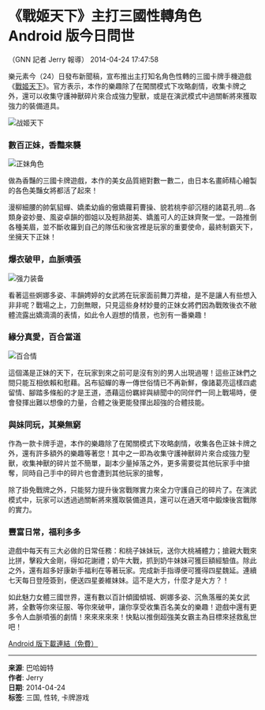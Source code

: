 # 《戰姬天下》主打三國性轉角色 Android 版今日問世

（GNN 記者 Jerry 報導） 2014-04-24 17:47:58

樂元素今（24）日發布新聞稿，宣布推出主打知名角色性轉的三國卡牌手機遊戲《[戰姬天下](http://acg.gamer.com.tw/search.php?encode=utf8&kw=%E6%88%B0%E5%A7%AC%E5%A4%A9%E4%B8%8B)》。官方表示，本作的樂趣除了在闖關模式下攻略劇情，收集卡牌之外，還可以收集守護神獸碎片來合成強力聖獸，或是在演武模式中過關斬將來獲取強力的裝備道具。

![战姬天下](https://p2.bahamut.com.tw/B/2KU/01/0000983501.JPG)

### 數百正妹，香豔來襲

![正妹角色](https://p2.bahamut.com.tw/B/2KU/71/0000983471.JPG)

做為香豔的三國卡牌遊戲，本作的美女品質絕對數一數二，由日本名畫師精心繪製的各色美豔女將都活了起來！

漫柳細腰的帥氣貂蟬、嬌柔幼齒的傲嬌蘿莉曹操、貌若桃李卻沉穩的諸葛孔明…各類身姿妙曼、風姿卓韻的御姐以及輕熟甜美、嬌羞可人的正妹齊聚一堂。一路推倒各種美眉，並不斷收羅到自己的隊伍和後宮裡是玩家的重要使命，最終制霸天下，坐擁天下正妹！

### 爆衣破甲，血脈噴張

![强力装备](https://p2.bahamut.com.tw/B/2KU/75/0000983475.JPG)

看著這些婀娜多姿、丰韻娉婷的女武將在玩家面前舞刀弄槍，是不是讓人有些想入非非呢？戰場之上，刀劍無眼，只見這些身材妙曼的正妹女將們因為戰敗後衣不敝體流露出嬌滴滴的表情，如此令人遐想的情景，也別有一番樂趣！

### 緣分真愛，百合當道

![百合情](https://p2.bahamut.com.tw/B/2KU/77/0000983477.JPG)

這個滿是正妹的天下，在玩家到來之前可是沒有別的男人出現過喔！這些正妹們之間只能互相依賴和慰藉。呂布貂蟬的專一傳世俗情已不再新鮮，像諸葛亮這樣四處留情、腳踏多條船的才是王道，憑藉這份羈絆與緋聞中的同伴們一同上戰場時，便會發揮出難以想像的力量，合體之後更能發揮出超強的合體技能。

### 與妹同玩，其樂無窮

作為一款卡牌手遊，本作的樂趣除了在闖關模式下攻略劇情，收集各色正妹卡牌之外，還有許多額外的樂趣等著您！其中之一即為收集守護神獸碎片來合成強力聖獸，收集神獸的碎片並不簡單，副本少量掉落之外，更多需要從其他玩家手中搶奪，同時自己手中的碎片也會遭到其他玩家的搶奪，

除了掛免戰牌之外，只能努力提升後宮戰隊實力來全力守護自己的碎片了。在演武模式中，玩家可以透過過關斬將來獲取裝備道具，還可以在通天塔中鍛煉後宮戰隊的實力。

### 豐富日常，福利多多

遊戲中每天有三大必做的日常任務：和桃子妹妹玩，送你大桃補體力；搶親大戰來比拼，擊殺大金剛，得如花謝禮；奶牛大戰，抓到奶牛妹妹可獲巨額經驗值。除此之外，還有超多好康新手福利在等著玩家。完成新手指導便可獲得四星魏延。連續七天每日登陸簽到，便送四星姜維妹妹。這不是大方，什麼才是大方？！

如此魅力女體三國世界，還有數以百計傾國傾城、婀娜多姿、沉魚落雁的美女武將，全數等你來征服、等你來破甲，讓你享受收集百名美女的樂趣！遊戲中還有更多令人血脈噴張的劇情！來來來來來！快點以推倒超強美女霸主為目標來拯救亂世吧！

[Android 版下載連結（免費）](https://play.google.com/store/apps/details?id=com.happyelements.canon.googleplay)

---

**来源**: 巴哈姆特  
**作者**: Jerry  
**日期**: 2014-04-24  
**标签**: 三国, 性转, 卡牌游戏